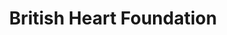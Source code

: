 ---
title: "British Heart Foundation"
url: /ilford/british-heart-foundation/
shop: Gebrauchtwaren
---